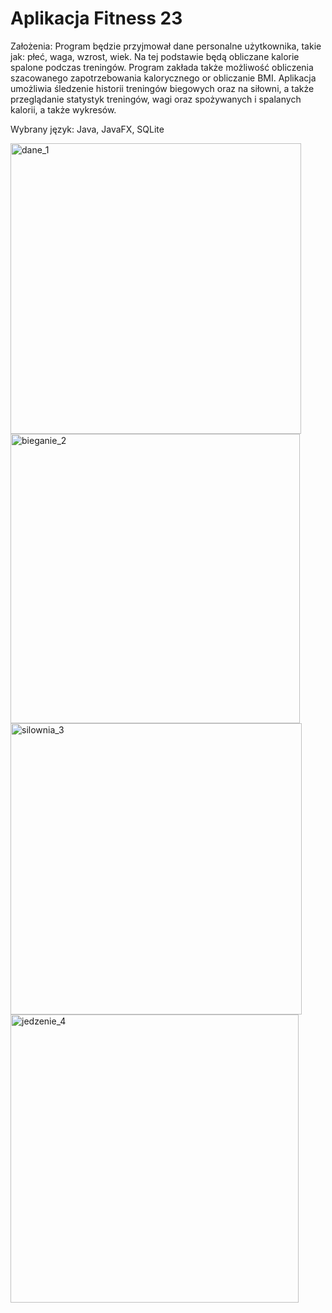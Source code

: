 # Aplikacja Fitness 23

Założenia:
Program będzie przyjmował dane personalne użytkownika, takie jak: płeć, waga, wzrost, wiek. Na tej podstawie będą obliczane kalorie spalone podczas treningów. Program zakłada także możliwość obliczenia szacowanego zapotrzebowania kalorycznego or obliczanie BMI. Aplikacja umożliwia śledzenie historii treningów biegowych oraz na siłowni, a także przeglądanie statystyk treningów, wagi oraz spożywanych i spalanych kalorii, a także wykresów.

Wybrany język: Java, JavaFX, SQLite

<img width="465" alt="dane_1" src="https://user-images.githubusercontent.com/92376070/226321527-21e7ab78-47db-4840-9ef5-98d3a65abbf9.png">

<img width="463" alt="bieganie_2" src="https://user-images.githubusercontent.com/92376070/226321662-92f22ac5-4b8f-49bf-88fe-7059c75ec75c.png">

<img width="466" alt="silownia_3" src="https://user-images.githubusercontent.com/92376070/226321699-e40d5c5e-bf9d-4163-8888-63c2a204fa5e.png">

<img width="461" alt="jedzenie_4" src="https://user-images.githubusercontent.com/92376070/226321724-fb041b39-c794-43bb-8379-04050ac02134.png">
